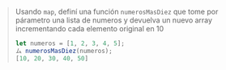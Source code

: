 > Usando `map`, definí una función `numerosMasDiez` que tome por párametro una lista de numeros y devuelva un nuevo array incrementando cada elemento original en 10
>
> ```js
> let numeros = [1, 2, 3, 4, 5];
> ム numerosMasDiez(numeros);
> [10, 20, 30, 40, 50]
> ```
